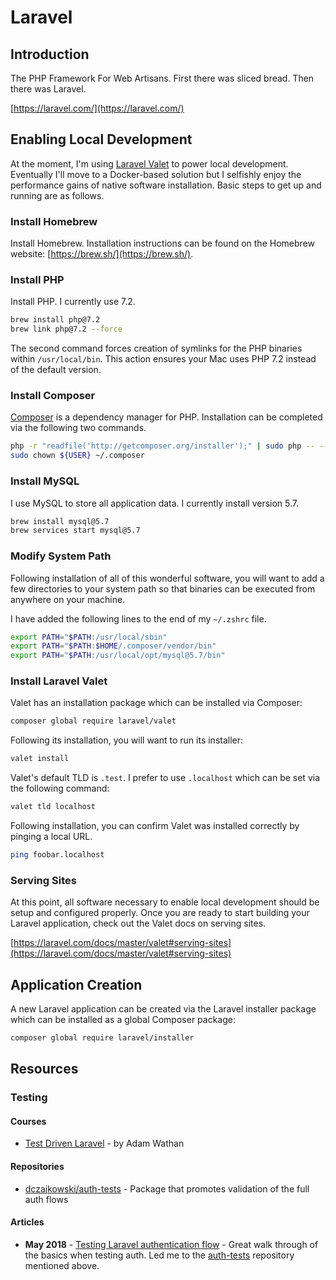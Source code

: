 # Laravel

## Introduction

The PHP Framework For Web Artisans. First there was sliced bread. Then there was Laravel.

[https://laravel.com/](https://laravel.com/)

## Enabling Local Development

At the moment, I'm using [Laravel Valet](https://laravel.com/docs/master/valet) to power local development. Eventually I'll move to a Docker-based solution but I selfishly enjoy the performance gains of native software installation. Basic steps to get up and running are as follows.

### Install Homebrew

Install Homebrew. Installation instructions can be found on the Homebrew website: [https://brew.sh/](https://brew.sh/).

### Install PHP

Install PHP. I currently use 7.2.

```bash
brew install php@7.2
brew link php@7.2 --force
```

The second command forces creation of symlinks for the PHP binaries within `/usr/local/bin`. This action ensures your Mac uses PHP 7.2 instead of the default version.

### Install Composer

[Composer](https://getcomposer.org/) is a dependency manager for PHP. Installation can be completed via the following two commands.

```bash
php -r "readfile('http://getcomposer.org/installer');" | sudo php -- --install-dir=/usr/local/bin/ --filename=composer
sudo chown ${USER} ~/.composer
```

### Install MySQL

I use MySQL to store all application data. I currently install version 5.7.

```bash
brew install mysql@5.7
brew services start mysql@5.7
```

### Modify System Path

Following installation of all of this wonderful software, you will want to add a few directories to your system path so that binaries can be executed from anywhere on your machine.

I have added the following lines to the end of my `~/.zshrc` file.

```bash
export PATH="$PATH:/usr/local/sbin"
export PATH="$PATH:$HOME/.composer/vendor/bin"
export PATH="$PATH:/usr/local/opt/mysql@5.7/bin"
```

### Install Laravel Valet

Valet has an installation package which can be installed via Composer:

```bash
composer global require laravel/valet
```

Following its installation, you will want to run its installer:

```bash
valet install
```

Valet's default TLD is `.test`. I prefer to use `.localhost` which can be set via the following command:

```bash
valet tld localhost
```

Following installation, you can confirm Valet was installed correctly by pinging a local URL.

```bash
ping foobar.localhost
```

### Serving Sites

At this point, all software necessary to enable local development should be setup and configured properly. Once you are ready to start building your Laravel application, check out the Valet docs on serving sites.

[https://laravel.com/docs/master/valet#serving-sites](https://laravel.com/docs/master/valet#serving-sites)

## Application Creation

A new Laravel application can be created via the Laravel installer package which can be installed as a global Composer package:

```bash
composer global require laravel/installer
```

## Resources

### Testing

#### Courses

* [Test Driven Laravel](https://course.testdrivenlaravel.com/) - by Adam Wathan

#### Repositories

* [dczajkowski/auth-tests](https://github.com/dczajkowski/auth-tests) - Package that promotes validation of the full auth flows

#### Articles

* **May 2018** - [Testing Laravel authentication flow](https://medium.com/@DCzajkowski/testing-laravel-authentication-flow-573ea0a96318%0A) - Great walk through of the basics when testing auth. Led me to the [auth-tests](https://github.com/dczajkowski/auth-tests) repository mentioned above.